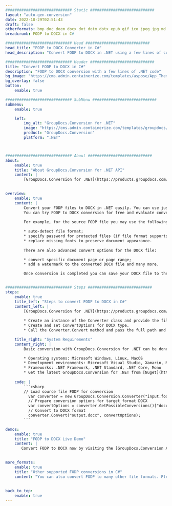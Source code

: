 ```yaml
---
############################# Static ############################
layout: "auto-gen-conversion"
date: 2022-10-29T02:51:43
draft: false
otherformats: bmp doc docm docx dot dotm dotx epub gif ico jpeg jpg md odt ott pdf png psd rtf tex tif tiff txt xps
breadcrumb: FODP to DOCX in C#

############################# Head ############################
head_title: "FODP to DOCX Converter in C#"
head_description: "Convert FODP to DOCX in .NET using a few lines of code. Use the GroupDocs Document Conversion API to convert over 160 file formats."

############################# Header ############################
title: "Convert FODP to DOCX in C#"
description: "FODP to DOCX conversion with a few lines of .NET code"
bg_image: "https://cms.admin.containerize.com/templates/aspose/App_Themes/V3/images/bg/header1.png"
bg_overlay: false
button:
    enable: true

############################# SubMenu ############################
submenu:
    enable: true

    left:
        img_alt: "GroupDocs.Conversion for .NET"
        image: "https://cms.admin.containerize.com/templates/groupdocs/images/product-logos/90x90-noborder/groupdocs-conversion-net.png"
        product: "GroupDocs.Conversion"
        platform: ".NET"



############################# About ############################
about:
    enable: true
    title: "About GroupDocs.Conversion for .NET API"
    content: |
        [GroupDocs.Conversion for .NET](https://products.groupdocs.com/conversion/net/) can be used to convert Microsoft Word, Excel, PowerPoint, PDF, Visio and other formats. GroupDocs.Conversion is a standalone API that is suitable for back-end and internal systems where high performance is required. It does not depend on any software such as Microsoft or Open Office.
    

overview:
    enable: true
    content: |
        Convert your FODP files to DOCX in .NET easily. You can use just a couple of C# code lines in any platform of your choice like - Windows, Linux, macOS.
        You can try FODP to DOCX conversion for free and evaluate conversion results quality.  Along with simple file conversion scenarios you can try more advanced options for loading source FODP file and for saving output DOCX result. 
        
        For example, for the source FODP file you may use the following load options:

        * auto-detect file format;
        * specify password for protected files (if file format supports it);
        * replace missing fonts to preserve document appearance.
        
        There are also advanced convert options for the DOCX file:

        * convert specific document page or page range;
        * add a watermark to the converted DOCX file and many more.

        Once conversion is completed you can save your DOCX file to the local file path or any third-party storage like FTP, Amazon S3, Google Drive, Dropbox etc. Please note - to convert FODP to DOCX there is no need for any additional software installed - like MS Office, Open Office, Adobe Acrobat Reader etc.


############################# Steps ############################
steps:
    enable: true
    title_left: "Steps to convert FODP to DOCX in C#"
    content_left: |
        [GroupDocs.Conversion for .NET](https://products.groupdocs.com/conversion/net/) makes it easy for developers to convert a FODP file to DOCX with a few lines of code.
        
        * Create an instance of the Converter class and provide the file FODP with the full path
        * Create and set ConvertOptions for DOCX type.
        * Call the Converter.Convert method and pass the full path and format (DOCX) as a parameter

    title_right: "System Requirements"
    content_right: |
        Basic conversion with GroupDocs.Conversion for .NET can be done in just a few simple steps. Our APIs are supported on all major platforms and operating systems. Before executing the code below, make sure you have the following prerequisites installed on your system.

        * Operating systems: Microsoft Windows, Linux, MacOS
        * Development environments: Microsoft Visual Studio, Xamarin, MonoDevelop
        * Frameworks: .NET Framework, .NET Standard, .NET Core, Mono
        * Get the latest GroupDocs.Conversion for .NET from [Nuget](https://www.nuget.org/packages/groupdocs.conversion)
         
    code: |
        ```csharp    
        // Load source file FODP for conversion
          var converter = new GroupDocs.Conversion.Converter("input.fodp");
          // Prepare conversion options for target format DOCX
          var convertOptions = converter.GetPossibleConversions()["docx"].ConvertOptions;
          // Convert to DOCX format
          converter.Convert("output.docx", convertOptions);
        ```

demos:
    enable: true
    title: "FODP to DOCX Live Demo"
    content: |
       Convert FODP to DOCX now by visiting the [GroupDocs.Conversion App](https://products.groupdocs.app/conversion/family) website. Online demo has the following advantages
          

more_formats:
    enable: true
    title: "Other supported FODP conversions in C#"
    content: "You can also convert FODP to many other file formats. Please see the list below."
       
       
back_to_top:
    enable: true
---
```

